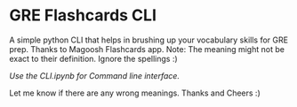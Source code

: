 # GRE Flashcards CLI
A simple python CLI that helps in brushing up your vocabulary skills for GRE prep. Thanks to Magoosh Flashcards app.
Note: The meaning might not be exact to their definition. Ignore the spellings :)

*Use the CLI.ipynb for Command line interface.*

Let me know if there are any wrong meanings. Thanks and Cheers :)
